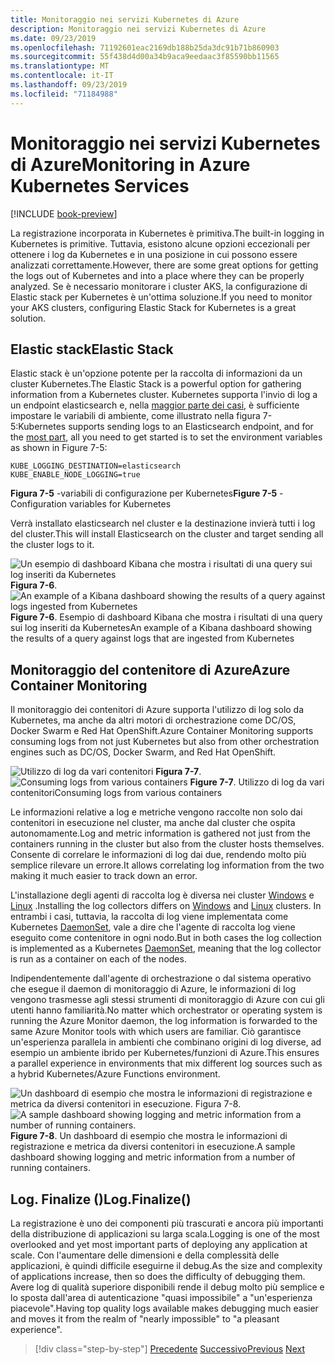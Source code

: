 ```yaml
---
title: Monitoraggio nei servizi Kubernetes di Azure
description: Monitoraggio nei servizi Kubernetes di Azure
ms.date: 09/23/2019
ms.openlocfilehash: 71192601eac2169db188b25da3dc91b71b860903
ms.sourcegitcommit: 55f438d4d00a34b9aca9eedaac3f85590bb11565
ms.translationtype: MT
ms.contentlocale: it-IT
ms.lasthandoff: 09/23/2019
ms.locfileid: "71184988"
---
```

# <a name="monitoring-in-azure-kubernetes-services"></a><span data-ttu-id="a9031-103">Monitoraggio nei servizi Kubernetes di Azure</span><span class="sxs-lookup"><span data-stu-id="a9031-103">Monitoring in Azure Kubernetes Services</span></span>

[!INCLUDE [book-preview](../../../includes/book-preview.md)]

<span data-ttu-id="a9031-104">La registrazione incorporata in Kubernetes è primitiva.</span><span class="sxs-lookup"><span data-stu-id="a9031-104">The built-in logging in Kubernetes is primitive.</span></span> <span data-ttu-id="a9031-105">Tuttavia, esistono alcune opzioni eccezionali per ottenere i log da Kubernetes e in una posizione in cui possono essere analizzati correttamente.</span><span class="sxs-lookup"><span data-stu-id="a9031-105">However, there are some great options for getting the logs out of Kubernetes and into a place where they can be properly analyzed.</span></span> <span data-ttu-id="a9031-106">Se è necessario monitorare i cluster AKS, la configurazione di Elastic stack per Kubernetes è un'ottima soluzione.</span><span class="sxs-lookup"><span data-stu-id="a9031-106">If you need to monitor your AKS clusters, configuring Elastic Stack for Kubernetes is a great solution.</span></span>

## <a name="elastic-stack"></a><span data-ttu-id="a9031-107">Elastic stack</span><span class="sxs-lookup"><span data-stu-id="a9031-107">Elastic Stack</span></span>

<span data-ttu-id="a9031-108">Elastic stack è un'opzione potente per la raccolta di informazioni da un cluster Kubernetes.</span><span class="sxs-lookup"><span data-stu-id="a9031-108">The Elastic Stack is a powerful option for gathering information from a Kubernetes cluster.</span></span> <span data-ttu-id="a9031-109">Kubernetes supporta l'invio di log a un endpoint elasticsearch e, nella [maggior parte dei casi](https://kubernetes.io/docs/tasks/debug-application-cluster/logging-elasticsearch-kibana/), è sufficiente impostare le variabili di ambiente, come illustrato nella figura 7-5:</span><span class="sxs-lookup"><span data-stu-id="a9031-109">Kubernetes supports sending logs to an Elasticsearch endpoint, and for the [most part](https://kubernetes.io/docs/tasks/debug-application-cluster/logging-elasticsearch-kibana/), all you need to get started is to set the environment variables as shown in Figure 7-5:</span></span>

```kubernetes
KUBE_LOGGING_DESTINATION=elasticsearch
KUBE_ENABLE_NODE_LOGGING=true
```

<span data-ttu-id="a9031-110">**Figura 7-5** -variabili di configurazione per Kubernetes</span><span class="sxs-lookup"><span data-stu-id="a9031-110">**Figure 7-5** - Configuration variables for Kubernetes</span></span>

<span data-ttu-id="a9031-111">Verrà installato elasticsearch nel cluster e la destinazione invierà tutti i log del cluster.</span><span class="sxs-lookup"><span data-stu-id="a9031-111">This will install Elasticsearch on the cluster and target sending all the cluster logs to it.</span></span>

<span data-ttu-id="a9031-112">![Un esempio di dashboard Kibana che mostra i risultati di una query sui log inseriti da Kubernetes](./media/kibana-dashboard.png)
**Figura 7-6**.</span><span class="sxs-lookup"><span data-stu-id="a9031-112">![An example of a Kibana dashboard showing the results of a query against logs ingested from Kubernetes](./media/kibana-dashboard.png)
**Figure 7-6**.</span></span> <span data-ttu-id="a9031-113">Esempio di dashboard Kibana che mostra i risultati di una query sui log inseriti da Kubernetes</span><span class="sxs-lookup"><span data-stu-id="a9031-113">An example of a Kibana dashboard showing the results of a query against logs that are ingested from Kubernetes</span></span>

## <a name="azure-container-monitoring"></a><span data-ttu-id="a9031-114">Monitoraggio del contenitore di Azure</span><span class="sxs-lookup"><span data-stu-id="a9031-114">Azure Container Monitoring</span></span>

<span data-ttu-id="a9031-115">Il monitoraggio dei contenitori di Azure supporta l'utilizzo di log solo da Kubernetes, ma anche da altri motori di orchestrazione come DC/OS, Docker Swarm e Red Hat OpenShift.</span><span class="sxs-lookup"><span data-stu-id="a9031-115">Azure Container Monitoring supports consuming logs from not just Kubernetes but also from other orchestration engines such as DC/OS, Docker Swarm, and Red Hat OpenShift.</span></span>

<span data-ttu-id="a9031-116">![Utilizzo di log da vari contenitori](./media/containers-diagram.png)
**Figura 7-7**.</span><span class="sxs-lookup"><span data-stu-id="a9031-116">![Consuming logs from various containers](./media/containers-diagram.png)
**Figure 7-7**.</span></span>  <span data-ttu-id="a9031-117">Utilizzo di log da vari contenitori</span><span class="sxs-lookup"><span data-stu-id="a9031-117">Consuming logs from various containers</span></span>

<span data-ttu-id="a9031-118">Le informazioni relative a log e metriche vengono raccolte non solo dai contenitori in esecuzione nel cluster, ma anche dal cluster che ospita autonomamente.</span><span class="sxs-lookup"><span data-stu-id="a9031-118">Log and metric information is gathered not just from the containers running in the cluster but also from the cluster hosts themselves.</span></span> <span data-ttu-id="a9031-119">Consente di correlare le informazioni di log dai due, rendendo molto più semplice rilevare un errore.</span><span class="sxs-lookup"><span data-stu-id="a9031-119">It allows correlating log information from the two making it much easier to track down an error.</span></span>

<span data-ttu-id="a9031-120">L'installazione degli agenti di raccolta log è diversa nei cluster [Windows](https://docs.microsoft.com/azure/azure-monitor/insights/containers#configure-a-log-analytics-windows-agent-for-kubernetes) e [Linux](https://docs.microsoft.com/azure/azure-monitor/insights/containers#configure-a-log-analytics-linux-agent-for-kubernetes) .</span><span class="sxs-lookup"><span data-stu-id="a9031-120">Installing the log collectors differs on [Windows](https://docs.microsoft.com/azure/azure-monitor/insights/containers#configure-a-log-analytics-windows-agent-for-kubernetes) and [Linux](https://docs.microsoft.com/azure/azure-monitor/insights/containers#configure-a-log-analytics-linux-agent-for-kubernetes) clusters.</span></span> <span data-ttu-id="a9031-121">In entrambi i casi, tuttavia, la raccolta di log viene implementata come Kubernetes [DaemonSet](https://kubernetes.io/docs/concepts/workloads/controllers/daemonset/), vale a dire che l'agente di raccolta log viene eseguito come contenitore in ogni nodo.</span><span class="sxs-lookup"><span data-stu-id="a9031-121">But in both cases the log collection is implemented as a Kubernetes [DaemonSet](https://kubernetes.io/docs/concepts/workloads/controllers/daemonset/), meaning that the log collector is run as a container on each of the nodes.</span></span>

<span data-ttu-id="a9031-122">Indipendentemente dall'agente di orchestrazione o dal sistema operativo che esegue il daemon di monitoraggio di Azure, le informazioni di log vengono trasmesse agli stessi strumenti di monitoraggio di Azure con cui gli utenti hanno familiarità.</span><span class="sxs-lookup"><span data-stu-id="a9031-122">No matter which orchestrator or operating system is running the Azure Monitor daemon, the log information is forwarded to the same Azure Monitor tools with which users are familiar.</span></span> <span data-ttu-id="a9031-123">Ciò garantisce un'esperienza parallela in ambienti che combinano origini di log diverse, ad esempio un ambiente ibrido per Kubernetes/funzioni di Azure.</span><span class="sxs-lookup"><span data-stu-id="a9031-123">This ensures a parallel experience in environments that mix different log sources such as a hybrid Kubernetes/Azure Functions environment.</span></span>

<span data-ttu-id="a9031-124">![Un dashboard di esempio che mostra le informazioni di registrazione e metrica da diversi contenitori in esecuzione. **Figura 7-8**. ](./media/containers-dashboard.png)
</span><span class="sxs-lookup"><span data-stu-id="a9031-124">![A sample dashboard showing logging and metric information from a number of running containers.](./media/containers-dashboard.png)
**Figure 7-8**.</span></span> <span data-ttu-id="a9031-125">Un dashboard di esempio che mostra le informazioni di registrazione e metrica da diversi contenitori in esecuzione.</span><span class="sxs-lookup"><span data-stu-id="a9031-125">A sample dashboard showing logging and metric information from a number of running containers.</span></span>

## <a name="logfinalize"></a><span data-ttu-id="a9031-126">Log. Finalize ()</span><span class="sxs-lookup"><span data-stu-id="a9031-126">Log.Finalize()</span></span>

<span data-ttu-id="a9031-127">La registrazione è uno dei componenti più trascurati e ancora più importanti della distribuzione di applicazioni su larga scala.</span><span class="sxs-lookup"><span data-stu-id="a9031-127">Logging is one of the most overlooked and yet most important parts of deploying any application at scale.</span></span> <span data-ttu-id="a9031-128">Con l'aumentare delle dimensioni e della complessità delle applicazioni, è quindi difficile eseguirne il debug.</span><span class="sxs-lookup"><span data-stu-id="a9031-128">As the size and complexity of applications increase, then so does the difficulty of debugging them.</span></span> <span data-ttu-id="a9031-129">Avere log di qualità superiore disponibili rende il debug molto più semplice e lo sposta dall'area di autenticazione "quasi impossibile" a "un'esperienza piacevole".</span><span class="sxs-lookup"><span data-stu-id="a9031-129">Having top quality logs available makes debugging much easier and moves it from the realm of "nearly impossible" to "a pleasant experience".</span></span>

>[!div class="step-by-step"]
><span data-ttu-id="a9031-130">[Precedente](logging-with-elastic-stack.md)
>[Successivo](azure-monitor.md)</span><span class="sxs-lookup"><span data-stu-id="a9031-130">[Previous](logging-with-elastic-stack.md)
[Next](azure-monitor.md)</span></span>
